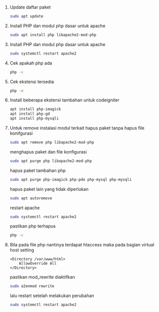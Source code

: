 1. Update daftar paket
    ```sh
    sudo apt update
    ```

2. Install PHP dan modul php dasar untuk apache

    ```sh
    sudo apt install php libapache2-mod-php
    ```
3. Install PHP dan modul php dasar untuk apache

    ```sh
    sudo systemctl restart apache2
    ```
4. Cek apakah php ada

    ```sh
    php -v
    ```

5. Cek ekstensi tersedia

    ```sh
    php -m
    ```

6. Install beberapa ekstensi tambahan untuk codeigniter

      ```sh
      apt install php-imagick
      apt install php-gd
      apt install php-mysqli
      ```

5. Untuk remove instalasi modul terkait
    hapus paket tanpa hapus file konifgurasi
      ```sh
      sudo apt remove php libapache2-mod-php
      ```
    menghapus paket dan file konfigurasi
      ```sh
      sudo apt purge php libapache2-mod-php
      ```
    hapus paket tambahan php
      ```sh
      sudo apt purge php-imagick php-pdo php-mysql php-mysqli
      ```
    hapus paket lain yang tidak diperlukan
      ```sh
      sudo apt autoremove
      ```
    restart apache
      ```sh
      sudo systemctl restart apache2
      ```
    pastikan php terhapus
      ```sh
      php -v
      ```

6. Bila pada file php nantinya terdapat htaccess maka pada bagian virtual host setting
    ```SH
    <Directory /var/www/html>
        AllowOverride All
    </Directory>
    ```
    pastikan mod_rewrite diaktifkan
     ```sh
     sudo a2enmod rewrite
     ```
    lalu restart setelah melakukan perubahan
    ```sh
    sudo systemctl restart apache2
    ```
